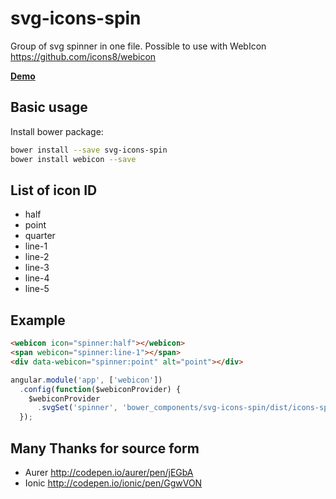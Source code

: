 # svg-icons-spin

Group of svg spinner in one file. Possible to use with WebIcon https://github.com/icons8/webicon

**[Demo][]**

Basic usage
---------------
Install bower package:
```bash
bower install --save svg-icons-spin
bower install webicon --save
```

List of icon ID
----------------
* half
* point
* quarter
* line-1
* line-2
* line-3
* line-4
* line-5


Example
--------

```html
<webicon icon="spinner:half"></webicon>
<span webicon="spinner:line-1"></span>
<div data-webicon="spinner:point" alt="point"></div>
```

```javascript
angular.module('app', ['webicon'])
  .config(function($webiconProvider) {
    $webiconProvider
      .svgSet('spinner', 'bower_components/svg-icons-spin/dist/icons-spin.min.svg')
  });
```


[Demo]: http://redcastor.github.io/svg-icons-spin/demo/


Many Thanks for source form
-----------------------

- Aurer http://codepen.io/aurer/pen/jEGbA
- Ionic http://codepen.io/ionic/pen/GgwVON